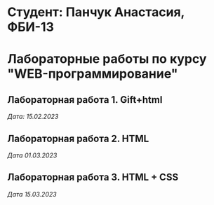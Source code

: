 # Студент: Панчук Анастасия, ФБИ-13

# Лабораторные работы по курсу "WEB-программирование"

## Лабораторная работа 1. Gift+html

*Дата: 15.02.2023*

## Лабораторная работа 2. HTML

*Дата 01.03.2023*

## Лабораторная работа 3. HTML + CSS

*Дата 15.03.2023*
